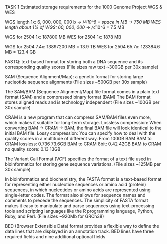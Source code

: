 TASK 1
Estimated storage requirements for the 1000 Genome Project
WGS & WES

WGS length 1x: 6, 000, 000, 000 b -> /4*10^6 = space in MB -> 750 MB
WES length about 1% of WGS: 60, 000, 000 -> /4*10^6 = 7.5 MB

WGS for 2504 1x: 187800 MB
WES for 2504 1x: 1878 MB

WGS for 2504 7.4x: 13897200 MB = 13.9 TB
WES for 2504 65.7x: 123384.6 MB = 123.4 GB


FASTQ: text-based format for storing both a DNA sequence and its corresponding quality scores
(File sizes raw text ~300GB per 30x sample)

SAM (Sequence Alignment/Map): a genetic format for storing large nucleotide sequence alignments
(File sizes ~500GB per 30x sample)

The SAM/BAM (Sequence Alignment/Map) file format comes in a plain text format (SAM) and a compressed binary format (BAM)
The BAM format stores aligned reads and is technology independent
(File sizes ~100GB per 30x sample)

CRAM is a new program that can compress SAM/BAM files even more, which makes it suitable for long-term storage.
Lossless compression: When converting BAM -> CRAM -> BAM, the final BAM file will look identical to the initial BAM file.
Lossy compression: You can specify how to deal with the quality scores in a multitude of different way.
                                            From 100GB BAM
BAM to CRAM lossless:         0.736              73.6GB
BAM to CRAM 8bit:             0.42               42GB
BAM to CRAM no quality score: 0.13               13GB

The Variant Call Format (VCF) specifies the format of a text file used in bioinformatics for storing gene sequence variations.
(File sizes ~125MB per 30x sample)

In bioinformatics and biochemistry, the FASTA format is a text-based format for representing either nucleotide sequences or amino acid (protein) sequences,
in which nucleotides or amino acids are represented using single-letter codes. The format also allows for sequence names and comments to precede the sequences.
The simplicity of FASTA format makes it easy to manipulate and parse sequences using text-processing tools and scripting languages like the R programming language, Python, Ruby, and Perl.
(File sizes ~920Mb for GRCh38)

BED (Browser Extensible Data) format provides a flexible way to define the data lines that are displayed in an annotation track.
BED lines have three required fields and nine additional optional fields
